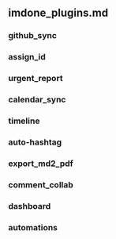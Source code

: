 ## imdone_plugins.md
### github_sync
### assign_id
### urgent_report
### calendar_sync
### timeline
### auto-hashtag
### export_md2_pdf
### comment_collab
### dashboard
### automations
